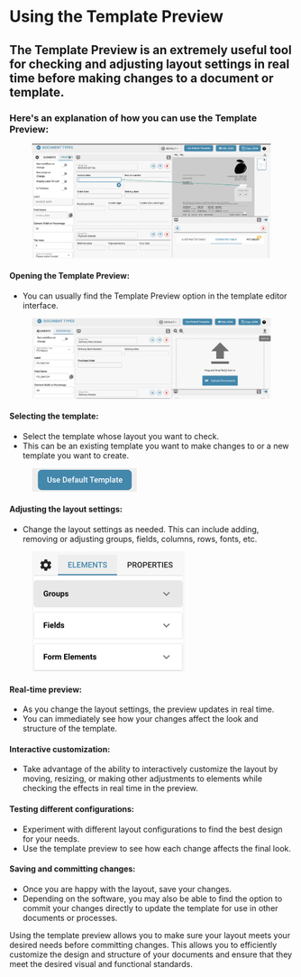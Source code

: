 # Using the Template Preview

## The Template Preview is an extremely useful tool for checking and adjusting layout settings in real time before making changes to a document or template.

### Here's an explanation of how you can use the Template Preview:

<figure><img src="../../../../.gitbook/assets/image (152).png" alt=""><figcaption></figcaption></figure>

#### Opening the Template Preview:

* You can usually find the Template Preview option in the template editor interface.

<figure><img src="../../../../.gitbook/assets/image (153).png" alt=""><figcaption></figcaption></figure>

#### Selecting the template:

* Select the template whose layout you want to check.&#x20;
* This can be an existing template you want to make changes to or a new template you want to create.

<figure><img src="../../../../.gitbook/assets/Bildschirmfoto 2024-05-24 um 12.31.04.png" alt="" width="186"><figcaption></figcaption></figure>

#### Adjusting the layout settings:

* Change the layout settings as needed. This can include adding, removing or adjusting groups, fields, columns, rows, fonts, etc.

<figure><img src="../../../../.gitbook/assets/image (155).png" alt="" width="271"><figcaption></figcaption></figure>

#### Real-time preview:

* As you change the layout settings, the preview updates in real time.&#x20;
* You can immediately see how your changes affect the look and structure of the template.

#### Interactive customization:

* Take advantage of the ability to interactively customize the layout by moving, resizing, or making other adjustments to elements while checking the effects in real time in the preview.

#### Testing different configurations:

* Experiment with different layout configurations to find the best design for your needs.&#x20;
* Use the template preview to see how each change affects the final look.

#### Saving and committing changes:

* Once you are happy with the layout, save your changes.&#x20;
* Depending on the software, you may also be able to find the option to commit your changes directly to update the template for use in other documents or processes.



Using the template preview allows you to make sure your layout meets your desired needs before committing changes. This allows you to efficiently customize the design and structure of your documents and ensure that they meet the desired visual and functional standards.


